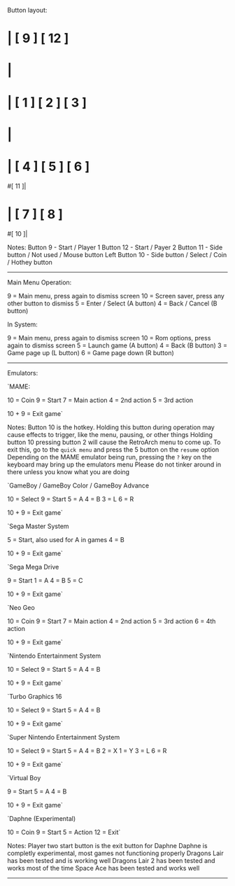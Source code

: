 Button layout:

#      |                                     [ 9 ]   [ 12 ]
#      |
#      |           [ 1 ]   [ 2 ]   [ 3 ]                        
#      |           
#      |           [ 4 ]   [ 5 ]   [ 6 ]
#[ 11 ]|      
#      |      [ 7 ]    [ 8 ]
#[ 10 ]|


Notes: 
Button 9 - Start / Player 1
Button 12 - Start / Payer 2
Button 11 - Side button / Not used / Mouse button Left
Button 10 - Side button / Select / Coin / Hothey button

----------

Main Menu Operation:

9  = Main menu, press again to dismiss screen
10 = Screen saver, press any other button to dismiss
5  = Enter / Select (A button)
4  = Back / Cancel (B button)

In System:

9  = Main menu, press again to dismiss screen
10 = Rom options, press again to dismiss screen
5  = Launch game (A button)
4  = Back (B button)
3  = Game page up (L button)
6  = Game page down (R button)

----------

Emulators:

`MAME:

10 = Coin
9  = Start
7  = Main action
4  = 2nd action
5  = 3rd action

10 + 9 = Exit game`

Notes:
Button 10 is the hotkey.  Holding this button during operation may cause effects to trigger, like the menu, pausing, or other things
Holding button 10 pressing button 2 will cause the RetroArch menu to come up.  To exit this, go to the `quick menu` and press the 5 button on the `resume` option
Depending on the MAME emulator being run, pressing the `?` key on the keyboard may bring up the emulators menu
Please do not tinker around in there unless you know what you are doing


`GameBoy / GameBoy Color / GameBoy Advance

10 = Select
9  = Start
5  = A
4  = B
3  = L
6  = R

10 + 9 = Exit game`


`Sega Master System

5  = Start, also used for A in games
4  = B

10 + 9 = Exit game`


`Sega Mega Drive

9  = Start
1  = A
4  = B
5  = C

10 + 9 = Exit game`


`Neo Geo

10 = Coin
9  = Start
7  = Main action
4  = 2nd action
5  = 3rd action
6  = 4th action

10 + 9 = Exit game`


`Nintendo Entertainment System

10 = Select
9  = Start
5  = A
4  = B

10 + 9 = Exit game`


`Turbo Graphics 16

10 = Select
9  = Start
5  = A
4  = B

10 + 9 = Exit game`


`Super Nintendo Entertainment System

10 = Select
9  = Start
5  = A
4  = B
2  = X
1  = Y
3  = L
6  = R
  
10 + 9 = Exit game`


`Virtual Boy

9  = Start
5  = A
4  = B

10 + 9 = Exit game`


`Daphne (Experimental)

10 = Coin
9  = Start
5  = Action
12 = Exit`

Notes:
Player two start button is the exit button for Daphne
Daphne is completly experimental, most games not functioning properly
Dragons Lair has been tested and is working well
Dragons Lair 2 has been tested and works most of the time
Space Ace has been tested and works well

----------
